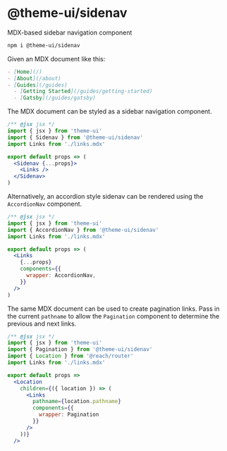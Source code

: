 # @theme-ui/sidenav

MDX-based sidebar navigation component

```sh
npm i @theme-ui/sidenav
```

Given an MDX document like this:

```md
- [Home](/)
- [About](/about)
- [Guides](/guides)
  - [Getting Started](/guides/getting-started)
  - [Gatsby](/guides/gatsby)
```

The MDX document can be styled as a sidebar navigation component.

```jsx
/** @jsx jsx */
import { jsx } from 'theme-ui'
import { Sidenav } from '@theme-ui/sidenav'
import Links from './links.mdx'

export default props => (
  <Sidenav {...props}>
    <Links />
  </Sidenav>
)
```

Alternatively, an accordion style sidenav can be rendered using the `AccordionNav` component.

```jsx
/** @jsx jsx */
import { jsx } from 'theme-ui'
import { AccordionNav } from '@theme-ui/sidenav'
import Links from './links.mdx'

export default props => (
  <Links
    {...props}
    components={{
      wrapper: AccordionNav,
    }}
  />
)
```

The same MDX document can be used to create pagination links.
Pass in the current `pathname` to allow the `Pagination` component to determine the previous and next links.

```jsx
/** @jsx jsx */
import { jsx } from 'theme-ui'
import { Pagination } from '@theme-ui/sidenav'
import { Location } from '@reach/router'
import Links from './links.mdx'

export default props =>
  <Location
    children={({ location }) => (
      <Links
        pathname={location.pathname}
        components={{
          wrapper: Pagination
        }}
      />
    ))}
  />
```
